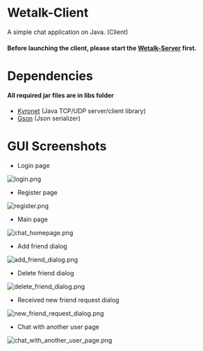 # Wetalk-Client
A simple chat application on Java. (Client)

#### Before launching the client, please start the [Wetalk-Server](https://github.com/steven-panxd/Wetalk-Server/ "Wetalk-Server") first.

# Dependencies
#### All required jar files are in libs folder
- [Kyronet](https://github.com/EsotericSoftware/kryonet "Kyronet") (Java TCP/UDP server/client library)
- [Gson](https://github.com/google/gson "Gson") (Json serializer)

# GUI Screenshots
- Login page
  
![login.png](https://i.loli.net/2021/05/05/bKJegTCZAtIrWkp.png)

- Register page

![register.png](https://i.loli.net/2021/05/05/GC8jQE9znyrmSvZ.png)

- Main page

![chat_homepage.png](https://i.loli.net/2021/05/05/gWL3xiGdsolFDJy.png)

- Add friend dialog

![add_friend_dialog.png](https://i.loli.net/2021/05/05/NTsR5GJbjnu6qM8.png)

- Delete friend dialog

![delete_friend_dialog.png](https://i.loli.net/2021/05/05/guEiJwMmOVSco9L.png)

- Received new friend request dialog

![new_friend_request_dialog.png](https://i.loli.net/2021/05/05/EwuiFDCX5SBfo8G.png)

- Chat with another user page

![chat_with_another_user_page.png](https://i.loli.net/2021/05/05/vyXsIk9N8WUASin.png)